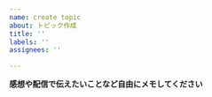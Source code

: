 ```yaml
---
name: create topic
about: トピック作成
title: ''
labels: ''
assignees: ''

---
```


**感想や配信で伝えたいことなど自由にメモしてください**
